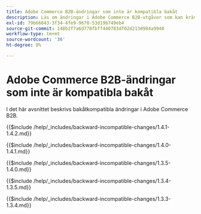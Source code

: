 ```yaml
---
title: Adobe Commerce B2B-ändringar som inte är kompatibla bakåt
description: Läs om ändringar i Adobe Commerce B2B-utgåvor som kan kräva att du uppdaterar din anpassade kod.
exl-id: 79b66843-3f34-4fe9-9670-53d19b749eb4
source-git-commit: 148b2f7a6d778fbff440783df02d2138984a9940
workflow-type: tm+mt
source-wordcount: '36'
ht-degree: 0%

---
```


# Adobe Commerce B2B-ändringar som inte är kompatibla bakåt

I det här avsnittet beskrivs bakåtkompatibla ändringar i Adobe Commerce B2B.

{{$include /help/_includes/backward-incompatible-changes/1.4.1-1.4.2.md}}

{{$include /help/_includes/backward-incompatible-changes/1.4.0-1.4.1.md}}

{{$include /help/_includes/backward-incompatible-changes/1.3.5-1.4.0.md}}

{{$include /help/_includes/backward-incompatible-changes/1.3.4-1.3.5.md}}

{{$include /help/_includes/backward-incompatible-changes/1.3.3-1.3.4.md}}
